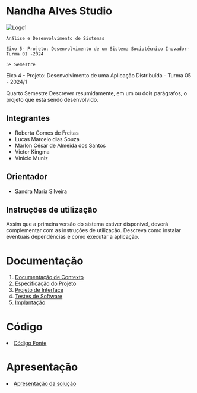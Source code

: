 # Nandha Alves Studio

![Logo1](https://github.com/user-attachments/assets/59d54251-bbf5-4aef-bf28-65ebb7ef3044)


`Análise e Desenvolvimento de Sistemas`

`Eixo 5- Projeto: Desenvolvimento de um Sistema Sociotécnico Inovador- Turma 01 -2024`

`5º Semestre`


Eixo 4 - Projeto: Desenvolvimento de uma Aplicação Distribuída - Turma 05 - 2024/1

Quarto Semestre
Descrever resumidamente, em um ou dois parágrafos, o projeto que está sendo desenvolvido.

## Integrantes

* Roberta Gomes de Freitas
* Lucas Marcelo dias Souza
* Marlon César de Almeida dos Santos
* Victor Kingma
* Vinicio Muniz

## Orientador

* Sandra Maria Silveira

## Instruções de utilização

Assim que a primeira versão do sistema estiver disponível, deverá complementar com as instruções de utilização. Descreva como instalar eventuais dependências e como executar a aplicação.

# Documentação

<ol>
<li><a href="docs/01-Documentação de Contexto.md"> Documentação de Contexto</a></li>
<li><a href="docs/02-Especificação do Projeto.md"> Especificação do Projeto</a></li>
<li><a href="docs/03-Projeto de Interface.md"> Projeto de Interface</a></li>
<li><a href="docs/04-Testes de Software.md"> Testes de Software</a></li>
<li><a href="docs/05-Implantação.md"> Implantação</a></li>
</ol>

# Código

<li><a href="src/README.md"> Código Fonte</a></li>

# Apresentação

<li><a href="presentation/README.md"> Apresentação da solução</a></li>
